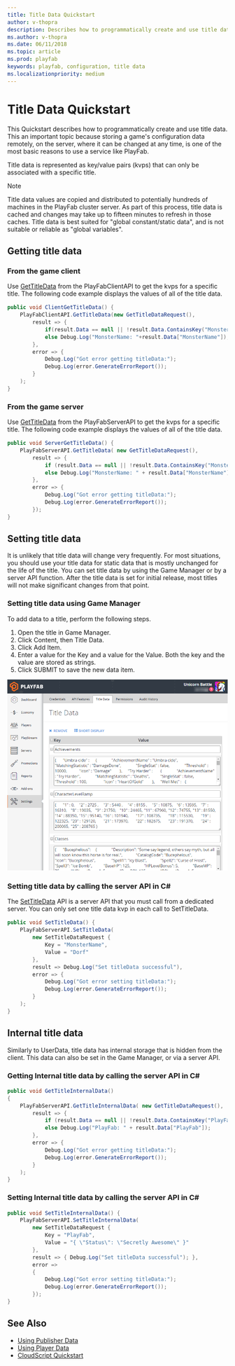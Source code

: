 ```yaml
---
title: Title Data Quickstart
author: v-thopra
description: Describes how to programmatically create and use title data
ms.author: v-thopra
ms.date: 06/11/2018
ms.topic: article
ms.prod: playfab
keywords: playfab, configuration, title data
ms.localizationpriority: medium
---
```


# Title Data Quickstart

This Quickstart describes how to programmatically create and use title data. This an important topic because storing a game's configuration data remotely, on the server, where it can be changed at any time, is one of the most basic reasons to use a service like PlayFab.

Title data is represented as key/value pairs (kvps) that can only be associated with a specific title.

> [!NOTE]
> Title data values are copied and distributed to potentially hundreds of machines in the PlayFab cluster server. As part of this process, title data is cached and changes may take up to fifteen minutes to refresh in those caches. Title data is best suited for "global constant/static data", and is not suitable or reliable as "global variables".

## Getting title data

### From the game client

Use [GetTitleData](xref:titleid.playfabapi.com.client.title-widedatamanagement.gettitledata) from the PlayFabClientAPI to get the kvps for a specific title. The following code example displays the values of all of the title data.

```csharp
public void ClientGetTitleData() {
    PlayFabClientAPI.GetTitleData(new GetTitleDataRequest(),
        result => {
            if(result.Data == null || !result.Data.ContainsKey("MonsterName")) Debug.Log("No MonsterName");
            else Debug.Log("MonsterName: "+result.Data["MonsterName"]);
        },
        error => {
            Debug.Log("Got error getting titleData:");
            Debug.Log(error.GenerateErrorReport());
        }
    );
}
```

### From the game server

Use [GetTitleData](xref:titleid.playfabapi.com.server.title-widedatamanagement.gettitledata) from the PlayFabServerAPI to get the kvps for a specific title. The following code example displays the values of all of the title data.

```csharp
public void ServerGetTitleData() {
    PlayFabServerAPI.GetTitleData( new GetTitleDataRequest(),
        result => {
            if (result.Data == null || !result.Data.ContainsKey("MonsterName")) Debug.Log("No MonsterName");
            else Debug.Log("MonsterName: " + result.Data["MonsterName"]);
        },
        error => {
            Debug.Log("Got error getting titleData:");
            Debug.Log(error.GenerateErrorReport());
        });
}
```

## Setting title data

It is unlikely that title data will change very frequently. For most situations, you should use your title data for static data that is mostly unchanged for the life of the title. You can set title data by using the Game Manager or by a server API function. After the title data is set for initial release, most titles will not make significant changes from that point.

### Setting title data using Game Manager

To add data to a title, perform the following steps.

1. Open the title in Game Manager.
2. Click Content, then Title Data.
3. Click Add Item.
4. Enter a value for the Key and a value for the Value. Both the key and the value are stored as strings.
5. Click SUBMIT to save the new data item.

![Game Manager - Set Title Data](media/tutorials/game-manager-set-title-data.png)  

### Setting title data by calling the server API in C#

The [SetTitleData](xref:titleid.playfabapi.com.server.title-widedatamanagement.settitledata) API is a server API that you must call from a dedicated server. You can only set one title data kvp in each call to SetTitleData.

```csharp
public void SetTitleData() {
    PlayFabServerAPI.SetTitleData(
        new SetTitleDataRequest {
            Key = "MonsterName",
            Value = "Dorf"
        }, 
        result => Debug.Log("Set titleData successful"),
        error => {
            Debug.Log("Got error setting titleData:");
            Debug.Log(error.GenerateErrorReport());
        }
    );
}
```

## Internal title data

Similarly to UserData, title data has internal storage that is hidden from the client. This data can also be set in the Game Manager, or via a server API.

### Getting Internal title data by calling the server API in C#

```csharp
public void GetTitleInternalData()
{
    PlayFabServerAPI.GetTitleInternalData( new GetTitleDataRequest(),
        result => {
            if (result.Data == null || !result.Data.ContainsKey("PlayFab")) Debug.Log("No PlayFab");
            else Debug.Log("PlayFab: " + result.Data["PlayFab"]);
        },
        error => {
            Debug.Log("Got error getting titleData:");
            Debug.Log(error.GenerateErrorReport());
        }
    );
}
```

### Setting Internal title data by calling the server API in C#

```csharp
public void SetTitleInternalData() {
    PlayFabServerAPI.SetTitleInternalData(
        new SetTitleDataRequest {
            Key = "PlayFab",
            Value = "{ \"Status\": \"Secretly Awesome\" }"
        }, 
        result => { Debug.Log("Set titleData successful"); },
        error =>
        {
            Debug.Log("Got error setting titleData:");
            Debug.Log(error.GenerateErrorReport());
        });
}
```

## See Also

- [Using Publisher Data](../../config/titledata/using-publisher-data.md)
- [Using Player Data](../../data/playerdata/using-player-data.md)
- [CloudScript Quickstart](../../automation/cloudscript/cloudscript-quickstart.md)
